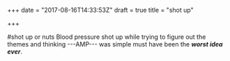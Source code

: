+++
date = "2017-08-16T14:33:53Z"
draft = true
title = "shot up"

+++
#shot up or nuts
Blood pressure shot up while trying to figure out the themes and thinking ---AMP--- was simple must have been the *__worst idea ever__*.
